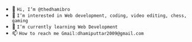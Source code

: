- 👋 ```Hi, I’m @thedhamibro```
- 👀 ```I’m interested in Web development, coding, video editing, chess, gaming```
- 🌱 ```I’m currently learning Web Development```
- 📫 ```How to reach me Gmail:dhamiputtar2009@gmail.com```




